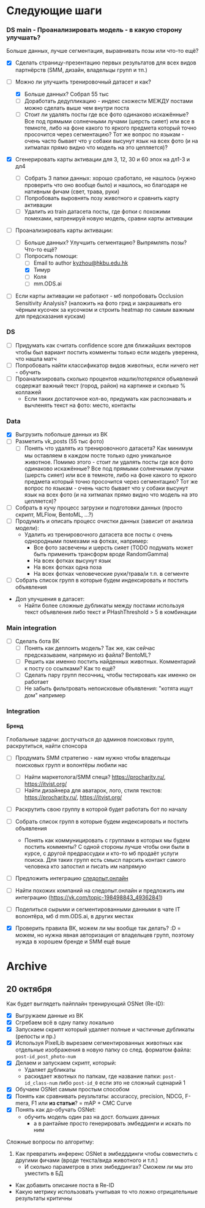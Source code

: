 # Следующие шаги

### DS main - Проанализировать модель - в какую сторону улучшать?
Больше данных, лучше сегментация, выравнивать позы или что-то ещё?

- [x] Сделать страницу-презентацию первых результатов для всех видов партнёрств (SMM, дизайн, владельцы групп и тп.)

- [ ] Можно ли улучшить тренировочный датасет и как?
	- [x] Больше данных? Собрал 55 тыс
    - [ ] Доработать дедупликацию - индекс схожести МЕЖДУ постами можно сделать выше чем внутри поста  
	- [ ] Стоит ли удалять посты где все фото одинаково искажённые? Все под прямыми солнечными лучами (шерсть сияет) или все в темноте, либо на фоне какого то яркого предмета который точно просочится через сегментацию? Тот же вопрос по языкам - очень часто бывает что у собаки высунут язык на всех фото (и на хитмапах прямо видно что модель на это цепляется)?
- [x] Сгенерировать карты активации для 3, 12, 30 и 60 эпох на дл1-3 и дл4
  - [ ] Собрать 3 папки данных: хорошо сработало, не нашлось (нужно проверить что оно вообще было) и нашлось, но благодаря не нативным фичам (свет, трава, руки)
  - [ ] Попробовать выровнять позу животного и сравнить карту активации
  - [ ] Удалить из train датасета посты, где фотки с похожими помехами, натренируй новую модель, сравни карты активации
- [ ] Проанализировать карты активации:
  - [ ] Больше данных? Улучшить сегментацию? Выпрямлять позы? Что-то ещё?
  - [ ] Попросить помощи:
    - [ ] Email to author kyzhou@hkbu.edu.hk
    - [x] Тимур
    - [ ] Коля
    - [ ] mm.ODS.ai

- [ ] Если карты активации не работают - мб попробовать Occlusion Sensitivity Analysis? (наложить на фото грид и закрашивать его чёрным кусочек за кусочком и строить heatmap по самым важным для предсказания кускам)

### DS
- [ ] Придумать как считать confidence score для ближайших векторов чтобы был вариант постить комменты только если модель уверенна, что нашла матч
- [ ] Попробовать найти классификатор видов животных, если ничего нет - обучить
- [ ] Проанализировать сколько процентов _нашли/потерялся_ объявлений содержат важный текст (город, район) на картинке и сколько % коллажей
  - Если таких достаточное кол-во, придумать как распознавать и вычленять текст на фото: место, контакты

### Data
- [x] Выгрузить побольше данных из ВК
- [ ] Разметить vk_posts (55 тыс фото)
	- [ ] Понять что удалять из тренировочного датасета? Как минимум мы оставляем в каждом посте только одно уникальное животное. Помимо этого - стоит ли удалять посты где все фото одинаково искажённые? Все под прямыми солнечными лучами (шерсть сияет) или все в темноте, либо на фоне какого то яркого предмета который точно просочится через сегментацию? Тот же вопрос по языкам - очень часто бывает что у собаки высунут язык на всех фото (и на хитмапах прямо видно что модель на это цепляется)?

- [ ] Собрать в кучу процесс загрузки и подготовки данных (просто скрипт, MLFlow, BentoML, ...?)
- [ ] Продумать и описать процесс очистки данных (зависит от анализа модели):
  - Удалить из тренировочного датасета все посты с очень однородными помехами на фотках, например:
    - Все фото засвечены и шерсть сияет (TODO подумать может быть применить трансформ вроде RandomGamma)
    - На всех фотках высунут язык
    - На всех фотках одна поза
    - На всех фотках человеческие руки/трава/и т.п. в сегменте
- [ ] Собрать список групп в которые будем индексировать и постить объявления

- Доп улучшения в датасет:
  - Найти более сложные дубликаты между постами используя текст объявления либо текст и PHashThreshold > 5 в комбинации

### Main integration

- [ ] Сделать бота ВК
  - [ ] Понять как деплоить модель? Так же, как сейчас предсказываем, напрямую из файла? BentoML?
  - [ ] Решить как именно постить найденных животных. Комментарий к посту со ссылками? Как то ещё?
  - [ ] Сделать пару групп песочниц, чтобы тестировать как именно он работает
  - [ ] Не забыть фильтровать непоисковые объявления: "котята ищут дом" например

### Integration

#### Бренд
Глобальные задачи: достучаться до админов поисковых групп, раскрутиться, найти спонсора

- [ ] Продумать SMM стратегию - нам нужно чтобы владельцы поисковых групп и волонтёры любили нас
  - [ ] Найти маркетолога/SMM спеца? https://procharity.ru/, https://itvist.org/
  - [ ] Найти дизайнера для аватарок, лого, стиля текстов: https://procharity.ru/, https://itvist.org/
- [ ] Раскрутить свою группу в которой будет работать бот по началу

- [ ] Собрать список групп в которые будем индексировать и постить объявления
  - Понять как коммуницировать с группами в которых мы будем постить комменты? С одной стороны лучше чтобы они были в курсе, с другой предрассудки и кто-то мб продаёт услуги поиска. Для таких групп есть смысл парсить контакт самого человека кто запостил и писать им напрямую

- [ ] Предложить интеграцию [следопыт.онлайн](https://www.xn--d1abrofhm5e.xn--80asehdb/)
- [ ] Найти похожих компаний на следопыт.онлайн и предложить им интеграцию (https://vk.com/topic-198498843_49362841)

- [ ] Поделиться сырыми и сегментированными данными в чате IT волонтёра, мб d mm.ODS.ai, в других местах

- [x] Проверить правила ВК, можем ли мы вообще так делать? :D = можем, но нужна явная авторизация от владельцев групп, поэтому нужда в хорошем бренде и SMM ещё выше


# Archive
## 20 октября
Как будет выглядеть пайплайн тренирующий OSNet (Re-ID):
- [x] Выгружаем данные из ВК
- [x] Сгребаем всё в одну папку локально
- [x] Запускаем скрипт который удаляет полные и частичные дубликаты (репосты и пр.)
- [x] Используя PixelLib вырезаем сегментированных животных как отдельные изображения в новую папку со след. форматом файла: `post-id_post_photo-num`
- [x] Делаем и запускаем скрипт, который:
	- Удаляет дубликаты
	- раскидает жвотных по папкам, где название папки: `post-id_class-num` либо `post-id_0` если это не сложный сценарий 1
- [x] Обучаем OSNet самым простым способом
- [x] Понять как сравнивать реузльтаты: accuraccy, precision, NDCG, F-mera, F1 или **из статьи**? = mAP + CMC Curve
- [x] Понять как до-обучать OSNet:
	- обучить модель один раз на дост. больших данных
		- а в рантайме просто генерировать эмбеддинги и искать по ним


Сложные вопросы по алгоритму:
1. Как превратить инференс OSNet в эмбедддинги чтобы совместить с другими фичами (вроде текста/вида животного и т.п.)
	- И сколько параметров в этих эмбеддингах? Сможем ли мы это уместить в БД
- Как добавить описание поста в Re-ID
- Какую метрику использовать учитывая то что ложно отрицательные результаты критичны

